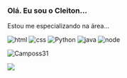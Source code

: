 ### Olá. Eu sou o Cleiton...
Estou me especializando na área...




![html](https://img.shields.io/badge/HTML-239120?style=for-the-badge&logo=html5&logoColor=white) ![css](https://img.shields.io/badge/CSS-239120?&style=for-the-badge&logo=css3&logoColor=white) ![Python](https://img.shields.io/badge/Python-3776AB?style=for-the-badge&logo=python&logoColor=white) ![java](https://img.shields.io/badge/JavaScript-F7DF1E?style=for-the-badge&logo=javascript&logoColor=black) ![node](https://img.shields.io/badge/Node.js-43853D?style=for-the-badge&logo=node.js&logoColor=white) 

![Camposs31](https://github-readme-stats.vercel.app/api?username={Campos}&theme=blue-green)

![](https://img.shields.io/badge/Instagram-E4405F?style=for-the-badge&logo=instagram&logoColor=white)
<!--
**Camposs31/Camposs31** is a ✨ _special_ ✨ repository because its `README.md` (this file) appears on your GitHub profile.

Here are some ideas to get you started:

- 🔭 I’m currently working on ...
- 🌱 I’m currently learning ...
- 👯 I’m looking to collaborate on ...
- 🤔 I’m looking for help with ...
- 💬 Ask me about ...
- 📫 How to reach me: ...
- 😄 Pronouns: ...
- ⚡ Fun fact: ...
-->
